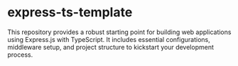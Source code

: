 # express-ts-template
This repository provides a robust starting point for building web applications using Express.js with TypeScript. It includes essential configurations, middleware setup, and project structure to kickstart your development process.
